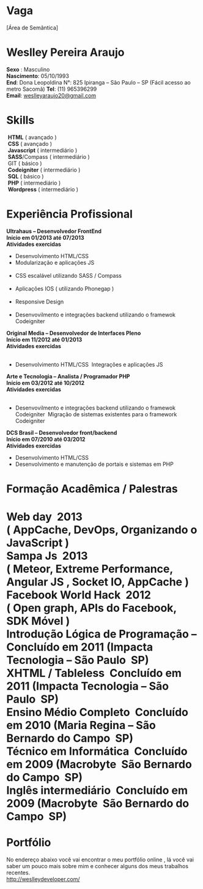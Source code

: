 Vaga
====

[Área de Semântica]

Weslley Pereira Araujo
==
__Sexo__ : Masculino <br />
__Nascimento__: 05/10/1993 <br />
__End__: Dona Leopoldina N°: 825 Ipiranga – São Paulo – SP (Fácil acesso ao metro Sacomã) __Tel__: (11) 96539­6299 <br />
__Email__: weslleyaraujo20@gmail.com <br />

Skills
==
­ __HTML__ ( avançado )<br />
­ __CSS__ ( avançado )<br />
­ __Javascript__ ( intermediário )<br />
­ __SASS__/Compass ( intermediário )<br /> ­ GIT ( básico )<br />
­ __Codeigniter__ ( intermediário )<br />
­ __SQL__ ( básico ) <br />
­ __PHP__ ( intermediário ) <br />
­ __Wordpress__ ( intermediário ) <br />

Experiência Profissional
==
__Ultrahaus – Desenvolvedor Front­End__ <br />
__Início em 01/2013 até 07/2013__<br />
__Atividades exercidas__<br />
<ul>
	<li>Desenvolvimento HTML/CSS</li>
	<li>Modularização e aplicações JS</li>
	­<li>CSS escalável utilizando SASS / Compass</li>
	­<li>Aplicações IOS ( utilizando Phonegap )</li>
	­<li>Responsive Design</li>
	­<li>Desenvovilmento e integrações back­end utilizando o framewok Codeigniter</li>
</ul>

__Original Media – Desenvolvedor de Interfaces Pleno__<br />
__Início em 11/2012 até 01/2013__<br />
__Atividades exercidas__<br />
­<ul>
	<li> Desenvolvimento HTML/CSS ­ Integrações e aplicações JS<br /></li>
</ul>

__Arte e Tecnologia – Analista / Programador PHP__<br />
__Início em 03/2012 até 10/2012__<br />
__Atividades exercidas__<br />
­ <ul>
	<li>Desenvovilmento e integrações back­end utilizando o framewok Codeigniter ­ Migração de sistemas existentes para o framework Codeigniter<br /></li>
</ul>

__DCS Brasil – Desenvolvedor front/back­end__<br />
__Início em 07/2010 até 03/2012__<br />
__Atividades exercidas__<br />
<ul>
	<li>Desenvolvimento HTML/CSS<br /></li>
	<li>Desenvolvimento e manutenção de portais e sistemas em PHP<br /></li>
</ul>

Formação Acadêmica / Palestras<br />
==
__Web day ­ 2013__<br />
( AppCache, DevOps, Organizando o JavaScript )<br />
­__Sampa Js ­ 2013__<br />
( Meteor, Extreme Performance, Angular JS , Socket IO, AppCache )<br />
­__Facebook World Hack ­ 2012__<br />
( Open graph, APIs do Facebook, SDK Móvel )<br />
­__Introdução Lógica de Programação – Concluído em 2011 (Impacta Tecnologia – São Paulo ­ SP)__<br />
__XHTML / Tableless ­ Concluído em 2011 (Impacta Tecnologia – São Paulo ­ SP)__<br />
­__Ensino Médio Completo ­ Concluído em 2010 (Maria Regina – São Bernardo do Campo ­ SP)__<br />
­__Técnico em Informática ­ Concluído em 2009 (Macrobyte ­ São Bernardo do Campo ­ SP)__<br />
­__Inglês intermediário ­ Concluído em 2009 (Macrobyte ­ São Bernardo do Campo ­ SP)__<br />
<br />
Portfólio
==
No endereço abaixo você vai encontrar o meu portfólio online , lá você vai saber um pouco mais sobre mim e conhecer alguns dos meus trabalhos recentes.<br />
<a href="http://weslleydeveloper.com/" target="_blank">http://weslleydeveloper.com/</a><br />
<br />
